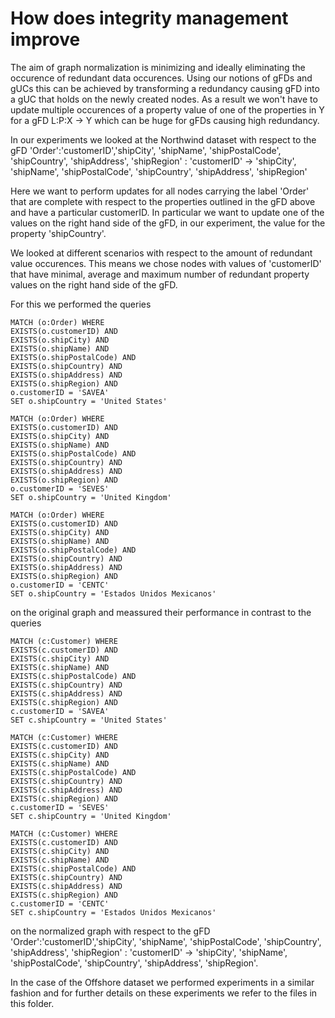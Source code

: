 # How does integrity management improve

The aim of graph normalization is minimizing and ideally eliminating the occurence of redundant data occurences. Using our notions of gFDs and gUCs this can be achieved by transforming a redundancy causing gFD into a gUC that holds on the newly created nodes. As a result we won't have to update multiple occurences of a property value of one of the properties in Y for a gFD L:P:X -> Y which can be huge for gFDs causing high redundancy.

In our experiments we looked at the Northwind dataset with respect to the gFD 'Order':'customerID','shipCity', 'shipName', 'shipPostalCode', 'shipCountry', 'shipAddress', 'shipRegion' : 'customerID' -> 'shipCity', 'shipName', 'shipPostalCode', 'shipCountry', 'shipAddress', 'shipRegion'

Here we want to perform updates for all nodes carrying the label 'Order' that are complete with respect to the properties outlined in the gFD above and have a particular customerID. In particular we want to update one of the values on the right hand side of the gFD, in our experiment, the value for the property 'shipCountry'.

We looked at different scenarios with respect to the amount of redundant value occurences. This means we chose nodes with values of 'customerID' that have minimal, average and maximum number of redundant property values on the right hand side of the gFD.

For this we performed the queries

```
MATCH (o:Order) WHERE
EXISTS(o.customerID) AND
EXISTS(o.shipCity) AND
EXISTS(o.shipName) AND
EXISTS(o.shipPostalCode) AND
EXISTS(o.shipCountry) AND
EXISTS(o.shipAddress) AND
EXISTS(o.shipRegion) AND
o.customerID = 'SAVEA'
SET o.shipCountry = 'United States'
```

```
MATCH (o:Order) WHERE
EXISTS(o.customerID) AND
EXISTS(o.shipCity) AND
EXISTS(o.shipName) AND
EXISTS(o.shipPostalCode) AND
EXISTS(o.shipCountry) AND
EXISTS(o.shipAddress) AND
EXISTS(o.shipRegion) AND
o.customerID = 'SEVES'
SET o.shipCountry = 'United Kingdom'
```

```
MATCH (o:Order) WHERE
EXISTS(o.customerID) AND
EXISTS(o.shipCity) AND
EXISTS(o.shipName) AND
EXISTS(o.shipPostalCode) AND
EXISTS(o.shipCountry) AND
EXISTS(o.shipAddress) AND
EXISTS(o.shipRegion) AND
o.customerID = 'CENTC'
SET o.shipCountry = 'Estados Unidos Mexicanos'
```

on the original graph and meassured their performance in contrast to the queries

```
MATCH (c:Customer) WHERE 
EXISTS(c.customerID) AND
EXISTS(c.shipCity) AND
EXISTS(c.shipName) AND
EXISTS(c.shipPostalCode) AND
EXISTS(c.shipCountry) AND
EXISTS(c.shipAddress) AND
EXISTS(c.shipRegion) AND
c.customerID = 'SAVEA'
SET c.shipCountry = 'United States'
```

```
MATCH (c:Customer) WHERE 
EXISTS(c.customerID) AND
EXISTS(c.shipCity) AND
EXISTS(c.shipName) AND
EXISTS(c.shipPostalCode) AND
EXISTS(c.shipCountry) AND
EXISTS(c.shipAddress) AND
EXISTS(c.shipRegion) AND
c.customerID = 'SEVES'
SET c.shipCountry = 'United Kingdom'
```

```
MATCH (c:Customer) WHERE 
EXISTS(c.customerID) AND
EXISTS(c.shipCity) AND
EXISTS(c.shipName) AND
EXISTS(c.shipPostalCode) AND
EXISTS(c.shipCountry) AND
EXISTS(c.shipAddress) AND
EXISTS(c.shipRegion) AND
c.customerID = 'CENTC'
SET c.shipCountry = 'Estados Unidos Mexicanos'
```

on the normalized graph with respect to the gFD 'Order':'customerID','shipCity', 'shipName', 'shipPostalCode', 'shipCountry', 'shipAddress', 'shipRegion' : 'customerID' -> 'shipCity', 'shipName', 'shipPostalCode', 'shipCountry', 'shipAddress', 'shipRegion'.

In the case of the Offshore dataset we performed experiments in a similar fashion and for further details on these experiments we refer to the files in this folder.
